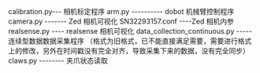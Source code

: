 calibration.py---   相机标定程序
arm.py ----------   dobot 机械臂控制程序
camera.py -------   Zed 相机可视化
SN32293157.conf ----Zed 相机内参 
realsense.py ----   realsense 相机可视化
data_collection_continuous.py -----   连续型数据数据采集程序 （格式为旧格式，已不能直接满足需要，需要进行格式上的修改，另外在时间戳没有完全对齐，导致采集下来的数据，没有完全同步）
claws.py --------   夹爪状态读取



